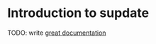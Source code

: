 # Introduction to supdate

TODO: write [great documentation](http://jacobian.org/writing/what-to-write/)

